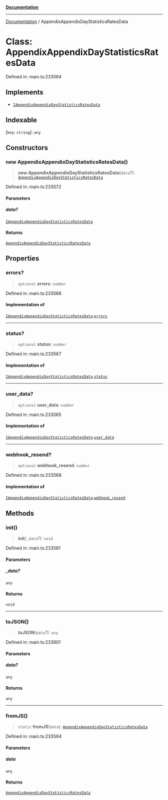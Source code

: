 [**Documentation**](../README.md)

***

[Documentation](../README.md) / AppendixAppendixDayStatisticsRatesData

# Class: AppendixAppendixDayStatisticsRatesData

Defined in: main.ts:233564

## Implements

- [`IAppendixAppendixDayStatisticsRatesData`](../interfaces/IAppendixAppendixDayStatisticsRatesData.md)

## Indexable

\[`key`: `string`\]: `any`

## Constructors

### new AppendixAppendixDayStatisticsRatesData()

> **new AppendixAppendixDayStatisticsRatesData**(`data`?): [`AppendixAppendixDayStatisticsRatesData`](AppendixAppendixDayStatisticsRatesData.md)

Defined in: main.ts:233572

#### Parameters

##### data?

[`IAppendixAppendixDayStatisticsRatesData`](../interfaces/IAppendixAppendixDayStatisticsRatesData.md)

#### Returns

[`AppendixAppendixDayStatisticsRatesData`](AppendixAppendixDayStatisticsRatesData.md)

## Properties

### errors?

> `optional` **errors**: `number`

Defined in: main.ts:233566

#### Implementation of

[`IAppendixAppendixDayStatisticsRatesData`](../interfaces/IAppendixAppendixDayStatisticsRatesData.md).[`errors`](../interfaces/IAppendixAppendixDayStatisticsRatesData.md#errors)

***

### status?

> `optional` **status**: `number`

Defined in: main.ts:233567

#### Implementation of

[`IAppendixAppendixDayStatisticsRatesData`](../interfaces/IAppendixAppendixDayStatisticsRatesData.md).[`status`](../interfaces/IAppendixAppendixDayStatisticsRatesData.md#status)

***

### user\_data?

> `optional` **user\_data**: `number`

Defined in: main.ts:233565

#### Implementation of

[`IAppendixAppendixDayStatisticsRatesData`](../interfaces/IAppendixAppendixDayStatisticsRatesData.md).[`user_data`](../interfaces/IAppendixAppendixDayStatisticsRatesData.md#user_data)

***

### webhook\_resend?

> `optional` **webhook\_resend**: `number`

Defined in: main.ts:233568

#### Implementation of

[`IAppendixAppendixDayStatisticsRatesData`](../interfaces/IAppendixAppendixDayStatisticsRatesData.md).[`webhook_resend`](../interfaces/IAppendixAppendixDayStatisticsRatesData.md#webhook_resend)

## Methods

### init()

> **init**(`_data`?): `void`

Defined in: main.ts:233581

#### Parameters

##### \_data?

`any`

#### Returns

`void`

***

### toJSON()

> **toJSON**(`data`?): `any`

Defined in: main.ts:233601

#### Parameters

##### data?

`any`

#### Returns

`any`

***

### fromJS()

> `static` **fromJS**(`data`): [`AppendixAppendixDayStatisticsRatesData`](AppendixAppendixDayStatisticsRatesData.md)

Defined in: main.ts:233594

#### Parameters

##### data

`any`

#### Returns

[`AppendixAppendixDayStatisticsRatesData`](AppendixAppendixDayStatisticsRatesData.md)
